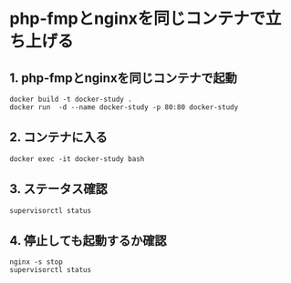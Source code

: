 # php-fmpとnginxを同じコンテナで立ち上げる

## 1. php-fmpとnginxを同じコンテナで起動
```
docker build -t docker-study .
docker run  -d --name docker-study -p 80:80 docker-study
```

## 2. コンテナに入る
```
docker exec -it docker-study bash
```

## 3. ステータス確認
```
supervisorctl status
```

## 4. 停止しても起動するか確認
```
nginx -s stop
supervisorctl status
```
